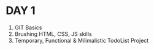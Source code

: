 # DAY 1
1. GIT Basics
2. Brushing HTML, CSS, JS skills
3. Temporary, Functional & Milimalistic TodoList Project
